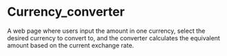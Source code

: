 # Currency_converter
A web page where users input the amount in one currency, select the desired currency to convert to, and the converter calculates the equivalent amount based on the current exchange rate.
